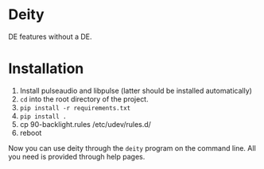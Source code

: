 Deity
==

DE features without a DE.

# Installation

1. Install pulseaudio and libpulse (latter should be installed automatically)
2. `cd` into the root directory of the project.
3. `pip install -r requirements.txt`
4. `pip install .`
5. cp 90-backlight.rules /etc/udev/rules.d/
6. reboot

Now you can use deity through the `deity` program on the command line. All you need is provided through help pages.